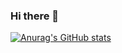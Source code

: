 ### Hi there 👋

[![Anurag's GitHub stats](https://github-readme-stats.vercel.app/api?username=farhanhasindipro25)](https://github.com/anuraghazra/github-readme-stats)
